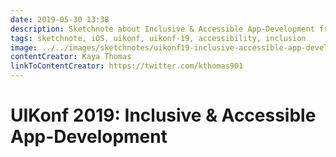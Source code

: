 ```yaml
---
date: 2019-05-30 13:38
description: Sketchnote about Inclusive & Accessible App-Development from UIKonf 2019
tags: sketchnote, iOS, uikonf, uikonf-19, accessibility, inclusion
image: ../../images/sketchnotes/uikonf19-inclusive-accessible-app-development-small.jpg
contentCreator: Kaya Thomas
linkToContentCreator: https://twitter.com/kthomas901
---
```


# UIKonf 2019: Inclusive & Accessible App-Development
